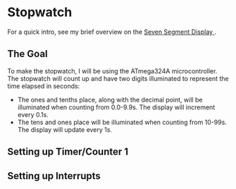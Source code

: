 # Stopwatch

For a quick intro, see my brief overview on the <a href="https://github.com/kiarazhu/Seven-Segment-Display"> Seven Segment Display </a>.

## The Goal

To make the stopwatch, I will be using the ATmega324A microcontroller. The stopwatch will count up and have two digits illuminated to represent the time elapsed in seconds:
- The ones and tenths place, along with the decimal point, will be illuminated when counting from 0.0-9.9s. The display will increment every 0.1s.
- The tens and ones place will be illuminated when counting from 10-99s. The display will update every 1s.


## Setting up Timer/Counter 1

## Setting up Interrupts
